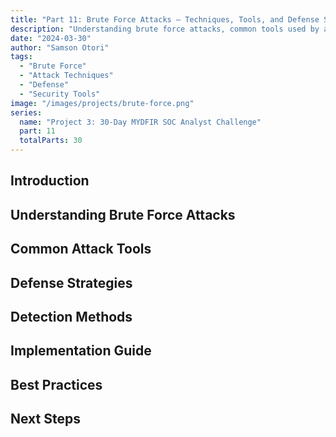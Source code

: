 ```yaml
---
title: "Part 11: Brute Force Attacks – Techniques, Tools, and Defense Strategies"
description: "Understanding brute force attacks, common tools used by attackers, and implementing effective defense mechanisms."
date: "2024-03-30"
author: "Samson Otori"
tags:
  - "Brute Force"
  - "Attack Techniques"
  - "Defense"
  - "Security Tools"
image: "/images/projects/brute-force.png"
series:
  name: "Project 3: 30-Day MYDFIR SOC Analyst Challenge"
  part: 11
  totalParts: 30
---
```


## Introduction

## Understanding Brute Force Attacks

## Common Attack Tools

## Defense Strategies

## Detection Methods

## Implementation Guide

## Best Practices

## Next Steps 